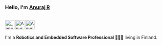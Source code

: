 
### Hello, I'm [Anuraj R](https://anuraj-rp.github.io) 

<br/>
<a href="https://twitter.com/_anurajrp">
  <img align="left" alt="_anurajrp | Twitter" width="30px" src="https://image.flaticon.com/icons/svg/2111/2111703.svg" />
</a>
<a href="https://www.linkedin.com/in/anurajrp/">
  <img align="left" alt="Anuraj's LinkdeIN" width="30px" src="https://image.flaticon.com/icons/svg/2111/2111465.svg" />
</a>
<a href="https://www.instagram.com/anurajrp">
  <img align="left" alt="Anuraj's Instagram" width="30px" src="https://image.flaticon.com/icons/svg/2111/2111421.svg" />
</a> <br /> <br />

I'm a **Robotics and Embedded Software Professional** 👨🏽‍💼 living in Finland. <br/>
